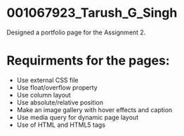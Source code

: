 # 001067923_Tarush_G_Singh
Designed a portfolio page for the Assignment 2.

# Requirments for the pages:
- Use external CSS file
- Use float/overflow property
- Use column layout
- Use absolute/relative position
- Make an image gallery with hover effects and caption
- Use media query for dynamic page layout
- Use of HTML and HTML5 tags 

